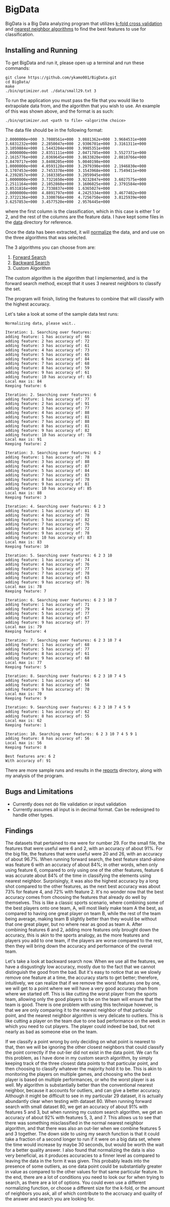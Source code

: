 # BigData
BigData is a Big Data analyzing program that utilizes [k-fold cross validation](https://en.wikipedia.org/wiki/Cross-validation_(statistics)#k-fold_cross-validation) and [nearest neighbor algorithms](https://en.wikipedia.org/wiki/K-nearest_neighbors_algorithm) to find the best features to use for classification.

## Installing and Running
To get BigData and run it, please open up a terminal and run these commands:
```
git clone https://github.com/ykamo001/BigData.git
cd BigData/
make
./bin/optimizer.out ./data/small29.txt 3
```

To run the application you must pass the file that you would like to extrapolate data from, and the algorithm that you wish to use. An example of this was shown above, and the format is as such:
```
./bin/optimizer.out <path to file> <algorithm choice>
```


The data file should be in the following format:
```
2.0000000e+000  3.7080561e+000  3.0881362e+000  3.9684531e+000  3.6831232e+000  2.2850047e+000  2.9306701e+000  3.3161311e+000  3.1059884e+000  1.5443204e+000  3.9985351e+000
2.0000000e+000  2.8351111e+000  2.0471785e+000  3.5527371e+000  2.1615776e+000  2.0369645e+000  3.8633820e+000  2.0810766e+000  3.8470717e+000  3.8408205e+000  5.0040198e+000
1.0000000e+000  4.0593128e+000  3.2979390e+000  2.1946830e+000  3.1707453e+000  2.7453378e+000  3.1543968e+000  1.7549411e+000  4.2392857e+000  2.1683385e+000  3.2059945e+000
1.0000000e+000  3.7321650e+000  3.9232847e+000  3.6027575e+000  2.2511164e+000  2.1052860e+000  3.1606025e+000  2.3791584e+000  3.0531816e+000  2.7338837e+000  1.6365027e+000
2.0000000e+000  4.8891797e+000  4.2425334e+000  3.4677402e+000  2.3722136e+000  3.3300766e+000  4.7256750e+000  3.8125939e+000  3.6257853e+000  3.4577520e+000  2.9576445e+000

```
where the first column is the classification, which in this case is either 1 or 2, and the rest of the columns are the feature data.
I have kept some files in the [data](https://github.com/ykamo001/BigData/tree/master/data) directory for reference.


Once the data has been extracted, it will [normalize](https://en.wikipedia.org/wiki/Feature_scaling) the data, and and use on the three algorithms that was selected.

The 3 algorithms you can choose from are:

1. [Forward Search](https://en.wikipedia.org/wiki/Stepwise_regression#Main_approaches)
2. [Backward Search](https://en.wikipedia.org/wiki/Stepwise_regression#Main_approaches)
3. Custom Algorithm

The custom algorithm is the algorithm that I implemented, and is the forward search method, except that it uses 3 nearest neighbors to classify the set.

The program will finish, listing the features to combine that will classify with the highest accuracy.

Let's take a look at some of the sample data test runs:
```
Normalizing data, please wait..

Iteration: 1. Searching over features: 
adding feature: 1 has accuracy of: 66
adding feature: 2 has accuracy of: 72
adding feature: 3 has accuracy of: 61
adding feature: 4 has accuracy of: 73
adding feature: 5 has accuracy of: 65
adding feature: 6 has accuracy of: 84
adding feature: 7 has accuracy of: 68
adding feature: 8 has accuracy of: 59
adding feature: 9 has accuracy of: 61
adding feature: 10 has accuracy of: 63
Local max is: 84
Keeping feature: 6

Iteration: 2. Searching over features: 6 
adding feature: 1 has accuracy of: 77
adding feature: 2 has accuracy of: 91
adding feature: 3 has accuracy of: 77
adding feature: 4 has accuracy of: 88
adding feature: 5 has accuracy of: 81
adding feature: 7 has accuracy of: 88
adding feature: 8 has accuracy of: 81
adding feature: 9 has accuracy of: 82
adding feature: 10 has accuracy of: 78
Local max is: 91
Keeping feature: 2

Iteration: 3. Searching over features: 6 2 
adding feature: 1 has accuracy of: 78
adding feature: 3 has accuracy of: 88
adding feature: 4 has accuracy of: 87
adding feature: 5 has accuracy of: 84
adding feature: 7 has accuracy of: 83
adding feature: 8 has accuracy of: 78
adding feature: 9 has accuracy of: 81
adding feature: 10 has accuracy of: 85
Local max is: 88
Keeping feature: 3

Iteration: 4. Searching over features: 6 2 3 
adding feature: 1 has accuracy of: 81
adding feature: 4 has accuracy of: 78
adding feature: 5 has accuracy of: 82
adding feature: 7 has accuracy of: 76
adding feature: 8 has accuracy of: 72
adding feature: 9 has accuracy of: 78
adding feature: 10 has accuracy of: 83
Local max is: 83
Keeping feature: 10

Iteration: 5. Searching over features: 6 2 3 10 
adding feature: 1 has accuracy of: 74
adding feature: 4 has accuracy of: 76
adding feature: 5 has accuracy of: 77
adding feature: 7 has accuracy of: 78
adding feature: 8 has accuracy of: 63
adding feature: 9 has accuracy of: 76
Local max is: 78
Keeping feature: 7

Iteration: 6. Searching over features: 6 2 3 10 7 
adding feature: 1 has accuracy of: 71
adding feature: 4 has accuracy of: 79
adding feature: 5 has accuracy of: 77
adding feature: 8 has accuracy of: 67
adding feature: 9 has accuracy of: 77
Local max is: 79
Keeping feature: 4

Iteration: 7. Searching over features: 6 2 3 10 7 4 
adding feature: 1 has accuracy of: 68
adding feature: 5 has accuracy of: 77
adding feature: 8 has accuracy of: 61
adding feature: 9 has accuracy of: 68
Local max is: 77
Keeping feature: 5

Iteration: 8. Searching over features: 6 2 3 10 7 4 5 
adding feature: 1 has accuracy of: 64
adding feature: 8 has accuracy of: 58
adding feature: 9 has accuracy of: 70
Local max is: 70
Keeping feature: 9

Iteration: 9. Searching over features: 6 2 3 10 7 4 5 9 
adding feature: 1 has accuracy of: 62
adding feature: 8 has accuracy of: 55
Local max is: 62
Keeping feature: 1

Iteration: 10. Searching over features: 6 2 3 10 7 4 5 9 1 
adding feature: 8 has accuracy of: 56
Local max is: 56
Keeping feature: 8

Best features are: 6 2 
With accuracy of: 91
```

There are more sample runs and results in the [reports](https://github.com/ykamo001/BigData/tree/master/reports) directory, along with my analysis of the program.

## Bugs and Limitations
- Currently does not do file validation or input validation
- Currently assumes all input is in decimal format. Can be redesigned to handle other types.

## Findings
The datasets that pertained to me were for number 29. 
For the small file, the features that were useful were 6 and 2, with an accuracy of about 91%.
For the big file, the features that were useful were 20 and 26, with an accuracy of about 96.7%.
When running forward search, the best feature stand-alone was feature 6 with an accuracy of about 84%; in other words, when only using feature 6, compared to only using one of the other features, feature 6 was accurate about 84% of the time in classifying the elements using nearest neighbor.
Surprisingly, it was also the highest accuracy by a long shot compared to the other features, as the next best accuracy was about 73% for feature 4, and 72% with feature 2.
It's no wonder now that the best accuracy comes from choosing the features that already do well by themselves.
This is like a classic sports scenario, where combining some of the best players onto one team, A, will most likely make team A the best, as compared to having one great player on team B, while the rest of the team being average, making team B slightly better than they would be without that one great player, but no where near as good as team A.
After combining features 6 and 2, adding more features only brought down the accuracy, this is akin to the sports analogy, as the more features and players you add to one team, if the players are worse compared to the rest, then they will bring down the accuracy and performance of the overall team.


Let's take a look at backward search now.
When we use all the features, we have a disgustingly low accuracy, mostly due to the fact that we cannot distinguish the good from the bad.
But it's easy to notice that as we slowly remove one feature at a time, the accuracy starts to get better; therefore, intuitively, we can realize that if we remove the worst features one by one, we will get to a point where we will have a very good accuracy than from where we started off.
This is like cutting the worst player from the sports team, allowing only the good players to be on the team will ensure that the team is good.
There is one problem with using this technique however, is that we are only comparing it to the nearest neighbor of that particular point, and the nearest neighbor algorithm is very delicate to outliers.
This is like cutting a player on the team due to one bad performance on the week in which you need to cut players.
The player could indeed be bad, but not nearly as bad as someone else on the team.


If we classify a point wrong by only deciding on what point is nearest to that, then we will be ignoring the other closest neighbors that could classify the point correctly if the out-lier did not exist in the data point.
We can fix this problem, as I have done in my custom search algorithm, by simply keeping track of the three closest data points to that particular point, and then choosing to classify whatever the majority hold it to be.
This is akin to monitoring the players on multiple games, and choosing who the best player is based on multiple performances, or who the worst player is as well.
My algorithm is substantially better than the conventional nearest neighbor, because it accounts for outliers, and can give a better accuracy.
Although it might be difficult to see in my particular 29 dataset, it is actually abundantly clear when testing with dataset 80.
When running forward search with small dataset 80, we get an accuracy of about 91% with features 5 and 3, but when running my custom search algorithm, we get an accuracy of about 92% with features 5, 3, and 7.
This allows us to see that there was something misclassified in the normal nearest neighbor algorithm, and that there was also an out-lier when we combine features 5 and 3 together.
The down side to using my search function is that it could take a fraction of a second longer to run if it were on a big data set, where the time would increase by maybe 30 seconds, but would be worth the wait for a better quality answer.
I also found that normalizing the data is also very beneficial, as it produces accuracies to a finner level as compared to leaving the data in the form it was given.
This probably leads into the presence of some outliers, as one data point could be substantially greater in value as compared to the other values for that same particular feature.
In the end, there are a lot of conditions you need to look our for when trying to search, as there are a lot of options.
You could even use a different normalizing function, or choose a different size for the k-fold, or the amount of neighbors you ask, all of which contribute to the accruacy and quality of the answer and search you are looking for.
